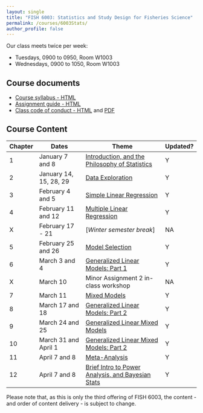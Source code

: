 ```yaml
---
layout: single
title: "FISH 6003: Statistics and Study Design for Fisheries Science"
permalink: /courses/6003Stats/
author_profile: false
---
```


Our class meets twice per week:

* Tuesdays, 0900 to 0950, Room W1003
* Wednesdays, 0900 to 1050, Room W1003

## Course documents 

- [Course syllabus - HTML](/courses/6003Stats/6003Syllabus/)
- [Assignment guide - HTML](/courses/6003Stats/6003Assignmentguide/) 
- [Class code of conduct - HTML](/courses/coursesCodeofConduct/) and [PDF](/assets/images/FISHCodeofConduct.pdf)

## Course Content

| **Chapter**  | **Dates**  | **Theme**  |  **Updated?**|
|-----------|------------|-------------|---|
|1| January 7 and 8  | [Introduction, and the Philosophy of Statistics](/courses/6003Stats/6003Week1/)| Y |
|2| January 14, 15, 28, 29 | [Data Exploration](/courses/6003Stats/6003Week2/) | Y |
|3| February 4 and 5   | [Simple Linear Regression](/courses/6003Stats/6003Week3/)  | Y |
|4| February 11 and 12 | [Multiple Linear Regression](/courses/6003Stats/6003Week4/) | Y |
|X| February 17 - 21 | [*Winter semester break*] | NA |
|5| February 25 and 26 | [Model Selection](/courses/6003Stats/6003Week5/) | Y |
|6| March 3 and 4 | [Generalized Linear Models: Part 1](/courses/6003Stats/6003Week6/)| Y |
|X| March 10 | Minor Assignment 2 in-class workshop | NA |
|7| March 11 | [Mixed Models](/courses/6003Stats/6003Week8/) | Y |
|8| March 17 and 18 | [Generalized Linear Models: Part 2](/courses/6003Stats/6003Week7/) | Y |
|9| March 24 and 25 | [Generalized Linear Mixed Models](/courses/6003Stats/6003Week9/) | Y |
|10| March 31 and April 1  | [Generalized Linear Mixed Models: Part 2](/courses/6003Stats/6003Week9/) | Y |
|11| April 7 and 8 | [Meta-Analysis](/courses/6003Stats/6003Week12/) | Y |
|12| April 7 and 8 | [Brief Intro to Power Analysis, and Bayesian Stats](/courses/6003Stats/6003Week11/) | Y |

Please note that, as this is only the third offering of FISH 6003, the content - and order of content delivery - is subject to change. 
